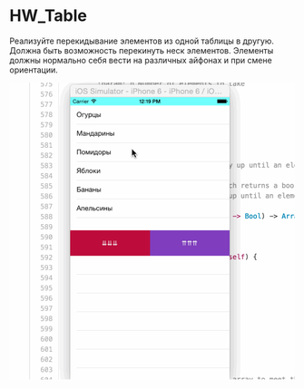 HW_Table
========

Реализуйте перекидывание элементов из одной таблицы в другую. Должна быть возможность перекинуть неск элементов. Элементы должны нормально себя вести на различных айфонах и при смене ориентации.

<img src="https://raw.githubusercontent.com/AlexandrGraschenkov/HW_Table/master/example_table.gif" alt="Demo" />
